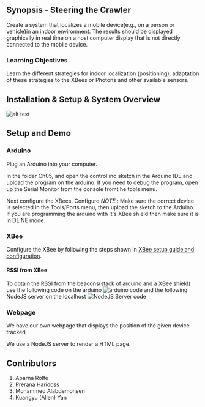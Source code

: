 ## Synopsis - Steering the Crawler

Create a system that localizes a mobile device(e.g., on a person or vehicle)in an indoor environment. The results should be displayed graphically in real time on a host computer display that is not directly connected to the mobile device. 

### Learning Objectives

Learn the different strategies for indoor localization (positioning); adaptation of these strategies to the XBees or Photons and other available sensors. 

## Installation & Setup & System Overview

![alt text](https://github.com/aparolfe/Group_13_Story/blob/master/Ch06/static/systemoverview.png)

## Setup and Demo

### Arduino

Plug an Arduino into your computer.

In the folder Ch05, and open the control.ino sketch in the Arduino IDE and upload the program on the arduino. If you need to debug the program, open up the Serial Monitor from the console fromt he tools menu. 

Next configure the XBees. Configure 
_NOTE_ : Make sure the correct device is selected in the Tools/Ports menu, then upload the sketch to the Arduino. If you are programming the arduino with it's XBee shield then make sure it is in DLINE mode.

### XBee

Configure the XBee by following the steps shown in [XBee setup guide and configuration](https://github.com/EC544-BU/EC544_demos/wiki/Guide:-XBee-Setup). 

#### RSSI from XBee

To obtain the RSSI from the beacons(stack of arduino and a XBee shield) use the following code on the arduino ![arduino code](https://github.com/EC544-BU/EC544_demos/blob/master/demos/rssi/rssiBeacon/rssiBeacon.ino) and the following NodeJS server on the localhost ![NodeJS Server code](https://github.com/EC544-BU/EC544_demos/blob/master/demos/rssi/rssiBeacon/rssiBeacon.ino) 

### Webpage

We have our own webpage that displays the position of the given device tracked

We use a NodeJS server to render a HTML page.

## Contributors

1. Aparna Rolfe
2. Prerana Haridoss
3. Mohammed Alabdemohsen
4. Kuangyu (Allen) Yan





